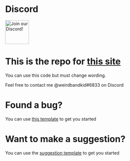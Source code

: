 # Discord
<div align="left">
    <a target="_blank" href="https://discord.gg/46HQ9rJ" title="Join our Discord!">
        <img  src="https://discordapp.com/api/guilds/713125432618385500/widget.png?style=banner2" height="76px" draggable="false" alt="Join our Discord!">
    </a>
</div>


# This is the repo for [this site](https://www.weirdbandkid.games)
You can use this code but must change wording.

Feel free to contact me @weirdbandkid#6833 on Discord

# Found a bug?
You can use [this template](https://github.com/weirdbandkid-games/weirdbandkid-games.github.io/issues/new?assignees=&labels=bug&template=bug-report.md&title=) to get you started

# Want to make a suggestion?
You can use the [suggestion template](https://github.com/weirdbandkid-games/weirdbandkid-games.github.io/issues/new?assignees=&labels=Suggestion&template=suggestion.md&title=) to get you started
